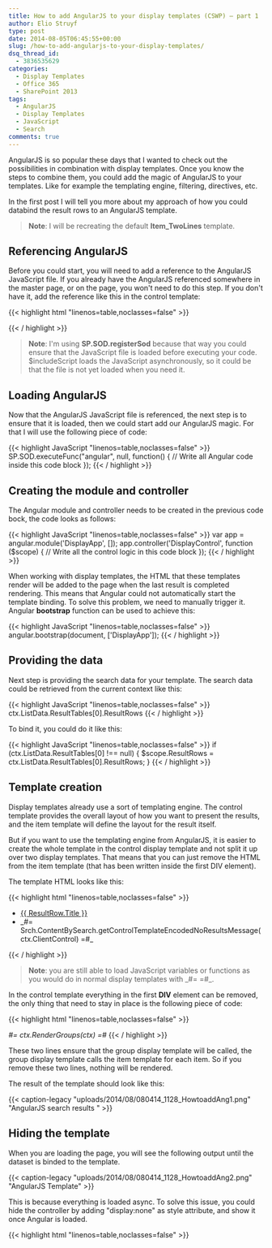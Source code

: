 ```yaml
---
title: How to add AngularJS to your display templates (CSWP) – part 1
author: Elio Struyf
type: post
date: 2014-08-05T06:45:55+00:00
slug: /how-to-add-angularjs-to-your-display-templates/
dsq_thread_id:
  - 3836535629
categories:
  - Display Templates
  - Office 365
  - SharePoint 2013
tags:
  - AngularJS
  - Display Templates
  - JavaScript
  - Search
comments: true
---
```


AngularJS is so popular these days that I wanted to check out the possibilities in combination with display templates. Once you know the steps to combine them, you could add the magic of AngularJS to your templates. Like for example the templating engine, filtering, directives, etc.

In the first post I will tell you more about my approach of how you could databind the result rows to an AngularJS template.

> **Note**: I will be recreating the default **Item_TwoLines** template.

## Referencing AngularJS

Before you could start, you will need to add a reference to the AngularJS JavaScript file. If you already have the AngularJS referenced somewhere in the master page, or on the page, you won't need to do this step. If you don't have it, add the reference like this in the control template:

{{< highlight html "linenos=table,noclasses=false" >}}
<script>
  SP.SOD.registerSod('angular', "//ajax.googleapis.com/ajax/libs/angularjs/1.2.20/angular.min.js");
</script>
{{< / highlight >}}

> **Note**: I'm using **SP.SOD.registerSod** because that way you could ensure that the JavaScript file is loaded before executing your code. $includeScript loads the JavaScript asynchronously, so it could be that the file is not yet loaded when you need it.

## Loading AngularJS

Now that the AngularJS JavaScript file is referenced, the next step is to ensure that it is loaded, then we could start add our AngularJS magic. For that I will use the following piece of code:

{{< highlight JavaScript "linenos=table,noclasses=false" >}}
SP.SOD.executeFunc("angular", null, function() {
  // Write all Angular code inside this code block
});
{{< / highlight >}}

## Creating the module and controller

The Angular module and controller needs to be created in the previous code bock, the code looks as follows:

{{< highlight JavaScript "linenos=table,noclasses=false" >}}
var app = angular.module('DisplayApp', []);
app.controller('DisplayControl', function ($scope) {
  // Write all the control logic in this code block
});
{{< / highlight >}}

When working with display templates, the HTML that these templates render will be added to the page when the last result is completed rendering. This means that Angular could not automatically start the template binding. To solve this problem, we need to manually trigger it. Angular **bootstrap** function can be used to achieve this:

{{< highlight JavaScript "linenos=table,noclasses=false" >}}
angular.bootstrap(document, ['DisplayApp']);
{{< / highlight >}}


## Providing the data

Next step is providing the search data for your template. The search data could be retrieved from the current context like this:

{{< highlight JavaScript "linenos=table,noclasses=false" >}}
ctx.ListData.ResultTables[0].ResultRows
{{< / highlight >}}

To bind it, you could do it like this:

{{< highlight JavaScript "linenos=table,noclasses=false" >}}
if (ctx.ListData.ResultTables[0] !== null) {
  $scope.ResultRows = ctx.ListData.ResultTables[0].ResultRows;
}
{{< / highlight >}}


## Template creation

Display templates already use a sort of templating engine. The control template provides the overall layout of how you want to present the results, and the item template will define the layout for the result itself.

But if you want to use the templating engine from AngularJS, it is easier to create the whole template in the control display template and not split it up over two display templates. That means that you can just remove the HTML from the item template (that has been written inside the first DIV element).

The template HTML looks like this:

{{< highlight html "linenos=table,noclasses=false" >}}
<div ng-controller="DisplayControl" id="_#= elementId =#_">
  <ul class="cbs-List">
    <li ng-show="ResultRows.length" ng-repeat="ResultRow in ResultRows">
      <div class="cbs-Item">
        <a class="cbs-Line1Link" href="{{ ResultRow.Path }}" title="{{ ResultRow.Title }}">{{ ResultRow.Title }}</a>
      </div>
    </li>
    <li ng-show="!ResultRows.length">
      _#= Srch.ContentBySearch.getControlTemplateEncodedNoResultsMessage(ctx.ClientControl) =#_
    </li>
  </ul>
</div>
{{< / highlight >}}

> **Note**: you are still able to load JavaScript variables or functions as you would do in normal display templates with \_\#= =\#\_.

In the control template everything in the first **DIV** element can be removed, the only thing that need to stay in place is the following piece of code:

{{< highlight html "linenos=table,noclasses=false" >}}
<!--#_
ctx.ListDataJSONGroupsKey = "ResultTables";
_#-->
_#= ctx.RenderGroups(ctx) =#_
{{< / highlight >}}

These two lines ensure that the group display template will be called, the group display template calls the item template for each item. So if you remove these two lines, nothing will be rendered.

The result of the template should look like this:

{{< caption-legacy "uploads/2014/08/080414_1128_HowtoaddAng1.png" "AngularJS search results " >}}

## Hiding the template

When you are loading the page, you will see the following output until the dataset is binded to the template.

{{< caption-legacy "uploads/2014/08/080414_1128_HowtoaddAng2.png" "AngularJS Template" >}}

This is because everything is loaded async. To solve this issue, you could hide the controller by adding "display:none" as style attribute, and show it once Angular is loaded.

{{< highlight html "linenos=table,noclasses=false" >}}
<div ng-controller="DisplayControl" id="_#= elementId =#_" style="display:none;">
{{< / highlight >}}

The following code needs to be added to the item template:

{{< highlight JavaScript "linenos=table,noclasses=false" >}}
var elm = angular.element('#' + ctx.ElementId);
if (typeof elm !== "undefined") {
    elm.removeAttr('style');
}
{{< / highlight >}}

Check out the complete templates to see how it is achieved.

## Download

The templates from part 1 can checked on the following location: [AngularJS Display Templates - Part 1](https://github.com/SPCSR/DisplayTemplates/tree/master/Search%20Display%20Templates/AngularJS%20Templates%20%28CSWP%29/Part1 "AngularJS display templates part 1").

## What's next?

In the next part I will show how you could create your own dataset, so that the template can show the icon, and the second line of info.